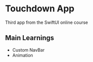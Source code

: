 # Touchdown App
Third app from the SwiftUI online course

## Main Learnings

- Custom NavBar
- Animation
